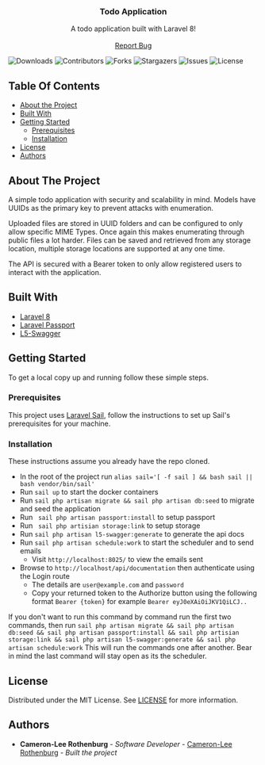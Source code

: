 <br/>
<p align="center">
  <h3 align="center">Todo Application</h3>

  <p align="center">
    A todo application built with Laravel 8!
    <br/>
    <br/>
    <a href="https://github.com/rotho98/todo-app/issues">Report Bug</a>
  </p>
</p>

![Downloads](https://img.shields.io/github/downloads/rotho98/todo-app/total) ![Contributors](https://img.shields.io/github/contributors/rotho98/todo-app?color=dark-green) ![Forks](https://img.shields.io/github/forks/rotho98/todo-app?style=social) ![Stargazers](https://img.shields.io/github/stars/rotho98/todo-app?style=social) ![Issues](https://img.shields.io/github/issues/rotho98/todo-app) ![License](https://img.shields.io/github/license/rotho98/todo-app)

## Table Of Contents

* [About the Project](#about-the-project)
* [Built With](#built-with)
* [Getting Started](#getting-started)
    * [Prerequisites](#prerequisites)
    * [Installation](#installation)
* [License](#license)
* [Authors](#authors)

## About The Project

A simple todo application with security and scalability in mind.
Models have UUIDs as the primary key to prevent attacks with enumeration.

Uploaded files are stored in UUID folders and can be configured to only allow specific MIME Types. Once again this makes enumerating through public files a lot harder.
Files can be saved and retrieved from any storage location, multiple storage locations are supported at any one time.

The API is secured with a Bearer token to only allow registered users to interact with the application.


## Built With



* [Laravel 8 ](https://laravel.com/)
* [Laravel Passport](https://laravel.com/docs/8.x/passport)
* [L5-Swagger](https://github.com/DarkaOnLine/L5-Swagger)

## Getting Started

To get a local copy up and running follow these simple steps.

### Prerequisites

This project uses [Laravel Sail](https://laravel.com/docs/8.x/sail), follow the instructions to set up Sail's prerequisites for your machine.

### Installation

These instructions assume you already have the repo cloned.

- In the root of the project run `` alias sail='[ -f sail ] && bash sail || bash vendor/bin/sail' ``
- Run ``sail up`` to start the docker containers
- Run ``sail php artisan migrate && sail php artisan db:seed`` to migrate and seed the application
- Run ` sail php artisan passport:install` to setup passport
- Run ` sail php artisian storage:link` to setup storage
- Run `sail php artisan l5-swagger:generate` to generate the api docs
- Run `sail php artisan schedule:work` to start the scheduler and to send emails
    - Visit `http://localhost:8025/` to view the emails sent
- Browse to ``http://localhost/api/documentation`` then authenticate using the Login route
    - The details are `user@example.com` and `password`
    - Copy your returned token to the Authorize button using the following format `Bearer {token}`
      for example `Bearer eyJ0eXAiOiJKV1QiLCJ..`

If you don't want to run this command by command run the first two commands, then run `` sail php artisan migrate && sail php artisan db:seed && sail php artisan passport:install && sail php artisian storage:link && sail php artisan l5-swagger:generate && sail php artisan schedule:work ``
This will run the commands one after another. Bear in mind the last command will stay open as its the scheduler.

## License

Distributed under the MIT License. See [LICENSE](https://github.com/rotho98/todo-app/blob/main/LICENSE.md) for more information.

## Authors

* **Cameron-Lee Rothenburg** - *Software Developer* - [Cameron-Lee Rothenburg](https://github.com/rotho98) - *Built the project*
